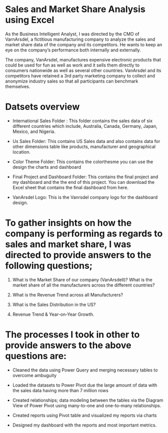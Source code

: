 # Sales and Market Share Analysis using Excel

As the Business Intelligent Analyst, I was directed by the CMO of VarnArsdel, a fictitious manufacturing company to analyze the sales and market share data of the company and its competitors. He wants to keep an eye on the company’s performance both internally and externally.

The company, VanArsdel, manufactures expensive electronic products that could be used for fun as well as work and it sells them directly to consumers nationwide as well as several other countries. VanArsdel and its competitors have retained a 3rd party marketing company to collect and anonymize industry sales so that all participants can benchmark themselves.

# Datsets overview

* International Sales Folder : This folder contains the sales data of six different countries which include, Australia, Canada, Germany, Japan, Mexico, and Nigeria. 

* Us Sales Folder: This contains US Sales data and also contains data for other dimensions table like products, manufacturer and geographical location.

* Color Theme Folder: This contains the colorthesme you can use the design the charts and dashboard

* Final Project and Dashboard Folder: This contains the final project and my dashboard and the the end of this project. You can download the Excel sheet that contains the final dashboard from here.

* VanArsdel Logo: This is the Vanrsdel company logo for the dashboard design.



# To gather insights on how the company is performing as regards to sales and market share, I was directed to provide answers to the following questions;

1. What is the Market Share of our company (VanArsdell)? What is the market share of all the manufacturers across the different countries?

2. What is the Revenue Trend across all Manufacturers?

3. What is the Sales Distribution in the US?

4. Revenue Trend & Year-on-Year Growth.



# The processes I took in other to provide answers to the above questions are:

* Cleaned the data using Power Query and merging necessary tables to overcome ambuguity

* Loaded the datasets to Power Pivot due the large amount of data with the sales data having more than 7 million rows

* Created relationships; data modeling between the tables via the Diagram View of Power Pivot using many-to-one and one-to-many relationships.

* Created reports using Pivot table and visualized my reports via charts

* Designed my dashboard with the reports and most important metrics.

